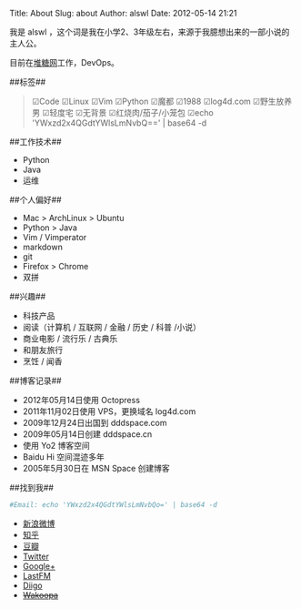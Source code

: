 Title: About
Slug: about
Author: alswl
Date: 2012-05-14 21:21

我是 alswl ，这个词是我在小学2、3年级左右，来源于我臆想出来的一部小说的主人公。

目前在[堆糖网](http://www.duitang.com/)工作，DevOps。

##标签##

> ☑Code ☑Linux ☑Vim ☑Python ☑魔都 ☑1988 ☑log4d.com ☑野生放养男 ☑轻度宅 ☑无背景 ☑红烧肉/茄子/小笼包 ☑echo 'YWxzd2x4QGdtYWlsLmNvbQ==' | base64 -d

##工作技术##

* Python
* Java
* 运维

##个人偏好##

* Mac > ArchLinux > Ubuntu
* Python > Java
* Vim / Vimperator
* markdown
* git
* Firefox > Chrome
* 双拼

##兴趣##

* 科技产品
* 阅读（计算机 / 互联网 / 金融 / 历史 / 科普 /小说）
* 商业电影 / 流行乐 / 古典乐
* 和朋友旅行
* 烹饪 / 闻香

##博客记录##

* 2012年05月14日使用 Octopress
* 2011年11月02日使用 VPS，更换域名 log4d.com
* 2009年12月24日出国到 dddspace.com
* 2009年05月14日创建 dddspace.cn
* 使用 Yo2 博客空间
* Baidu Hi 空间混迹多年
* 2005年5月30日在 MSN Space 创建博客

##找到我##

``` bash
#Email: echo 'YWxzd2x4QGdtYWlsLmNvbQo=' | base64 -d
```

* [新浪微博](http://weibo.com/alswlx)
* [知乎](http://www.zhihu.com/people/alswl)
* [豆瓣](http://www.douban.com/people/alswl/)
* [Twitter](http://twitter.com/alswl/)
* [Google+](https://plus.google.com/113699049322300593030/posts?hl=zh_cn)
* [LastFM](http://cn.last.fm/user/alswl)
* [Diigo](http://www.diigo.com/user/alswlx)
* <del>[Wakoopa](http://social.wakoopa.com/alswl)</del>
